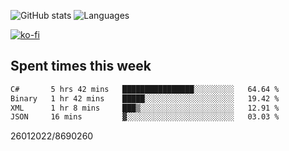![GitHub stats](https://github-readme-stats.vercel.app/api?username=emipa606&theme=github_dark&show_icons=true) 
![Languages](https://github-readme-stats.vercel.app/api/top-langs/?username=emipa606&theme=github_dark&layout=compact)

[![ko-fi](https://ko-fi.com/img/githubbutton_sm.svg)](https://ko-fi.com/G2G55DDYD)

## Spent times this week
<!--START_SECTION:waka-->

```txt
C#       5 hrs 42 mins   ████████████████░░░░░░░░░   64.64 %
Binary   1 hr 42 mins    █████░░░░░░░░░░░░░░░░░░░░   19.42 %
XML      1 hr 8 mins     ███▒░░░░░░░░░░░░░░░░░░░░░   12.91 %
JSON     16 mins         ▓░░░░░░░░░░░░░░░░░░░░░░░░   03.03 %
```

<!--END_SECTION:waka-->


26012022/8690260

